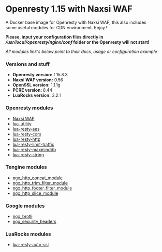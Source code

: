 # Openresty 1.15 with Naxsi WAF

A Docker base image for Openresty with Naxsi WAF, this also includes some useful modules for CDN environment. Enjoy !

**Please, input your configuration files directly in */usr/local/openresty/nginx/conf* folder or the Openresty will not start!**

*All modules link's below point to their docs, usage or configuration example*

### Versions and stuff
* **Openresty version:** 1.15.8.3
* **Naxsi WAF version:** 0.56
* **OpenSSL version:** 1.1.1g
* **PCRE version:** 8.44
* **LuaRocks version:** 3.2.1

### Openresty modules
* [Naxsi WAF](https://github.com/nbs-system/naxsi/wiki)
* [lua-utility](https://github.com/xiedacon/lua-utility#usage)
* [lua-resty-aes](https://github.com/c64bob/lua-resty-aes#synopsis)
* [lua-resty-cors](https://github.com/detailyang/lua-resty-cors#usage)
* [lua-resty-http](https://github.com/ledgetech/lua-resty-http#synopsis)
* [lua-resty-limit-traffic](https://github.com/openresty/lua-resty-limit-traffic#synopsis)
* [lua-resty-maxminddb](https://github.com/anjia0532/lua-resty-maxminddb#synopsis)
* [lua-resty-string](https://github.com/openresty/lua-resty-string#synopsis)

### Tengine modules
* [ngx_http_concat_module](https://tengine.taobao.org/document/http_concat.html)
* [ngx_http_trim_filter_module](https://tengine.taobao.org/document/http_trim_filter.html)
* [ngx_http_footer_filter_module](https://tengine.taobao.org/document/http_footer_filter.html)
* [ngx_http_slice_module](https://tengine.taobao.org/document/http_slice.html)

### Google modules
* [ngx_brotli](https://github.com/google/ngx_brotli#configuration-directives)
* [ngx_security_headers](https://github.com/GetPageSpeed/ngx_security_headers#configuration-directives)

### LuaRocks modules
* [lua-resty-auto-ssl](https://github.com/auto-ssl/lua-resty-auto-ssl#configuration)
